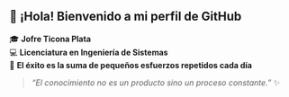 ## 👋 ¡Hola! Bienvenido a mi perfil de GitHub

🎓 **Jofre Ticona Plata**  
💻 **Licenciatura en Ingeniería de Sistemas**  
📍 **El éxito es la suma de pequeños esfuerzos repetidos cada día**

> _“El conocimiento no es un producto sino un proceso constante.”_ ✨
